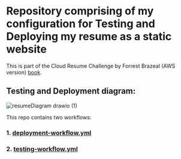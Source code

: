 # Repository comprising of my configuration for Testing and Deploying my resume as a static website
This is part of the Cloud Resume Challenge by Forrest Brazeal (AWS version) [book](https://cloudresumechallenge.dev/).

## Testing and Deployment diagram:
![resumeDiagram drawio (1)](https://user-images.githubusercontent.com/109807058/207149434-1a3d9db0-7dab-4356-88a3-be7ba6b96c0a.png)

This repo contains two workflows:
### 1. [deployment-workflow.yml](https://github.com/b-abh-007/Resume-testing-and-deployment/blob/main/.github/workflows/deployment-workflow.yml)
### 2. [testing-workflow.yml](https://github.com/b-abh-007/Resume-testing-and-deployment/blob/main/.github/workflows/testing-workflow.yml)
